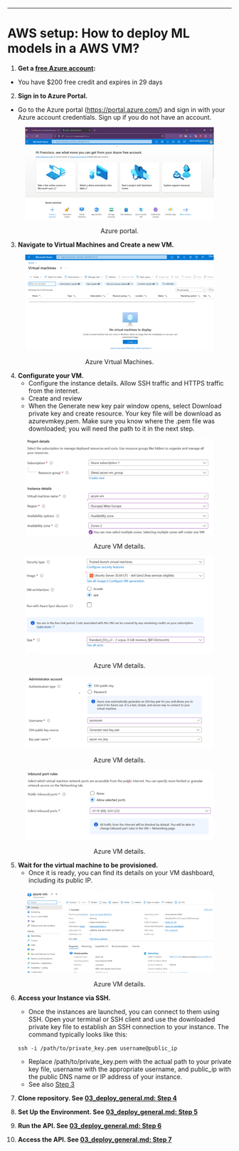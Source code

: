 
-------------------
# AWS setup: How to deploy ML models in a AWS VM?


1. **Get a  [free Azure account](https://azure.microsoft.com/en-us/free/):**
  - You have $200 free credit and expires in 29 days

2. **Sign in to Azure Portal.** 
  - Go to the Azure portal (https://portal.azure.com/) and sign in with your Azure account credentials. Sign up if you do not have an account.

<center><figure>
  <img
  src="../static/deployment/azure/azure_portal_01.png"
</figure></center>
<p style="text-align: center;">Azure portal.</p>

3. **Navigate to Virtual Machines and Create a new VM.** 

<center><figure>
  <img
  src="../static/deployment/azure/azure_vm_02.png"
</figure></center>
<p style="text-align: center;">Azure Vrtual Machines.</p>

4. **Configurate your VM.** 
   - Configure the instance details. Allow SSH traffic and HTTPS traffic from the internet.
   - Create and review
   - When the Generate new key pair window opens, select Download private key and create resource. Your key file will be download as azurevmkey.pem. Make sure you know where the .pem file was downloaded; you will need the path to it in the next step.

<center><figure>
  <img
  src="../static/deployment/azure/azure_details_03.png"
</figure></center>
<p style="text-align: center;">Azure VM details.</p>

<center><figure>
  <img
  src="../static/deployment/azure/azure_details_04.png"
</figure></center>
<p style="text-align: center;">Azure VM details.</p>

<center><figure>
  <img
  src="../static/deployment/azure/azure_details_05.png"
</figure></center>
<p style="text-align: center;">Azure VM details.</p>

<center><figure>
  <img
  src="../static/deployment/azure/azure_details_06.png"
</figure></center>
<p style="text-align: center;">Azure VM details.</p>

5.  **Wait for the virtual machine to be provisioned.**
    - Once it is ready, you can find its details on your VM dashboard, including its public IP.

<center><figure>
  <img
  src="../static/deployment/azure/azure_running_07.png"
</figure></center>
<p style="text-align: center;">Azure VM details.</p>

6.   **Access your Instance via SSH.** 
     - Once the instances are launched, you can connect to them using SSH. Open your terminal or SSH client and use the downloaded private key file to establish an SSH connection to your instance. The command typically looks like this:
     ```shell
     ssh -i /path/to/private_key.pem username@public_ip
     ```

     - Replace /path/to/private_key.pem with the actual path to your private key file, username with the appropriate username, and public_ip with the public DNS name or IP address of your instance.
     - See also [Step 3](03_deploy_general.md)

7.  **Clone repository. See [03_deploy_general.md: Step 4](03_deploy_general.md)**
8.  **Set Up the Environment. See [03_deploy_general.md: Step 5](03_deploy_general.md)**
9.  **Run the API. See [03_deploy_general.md: Step 6](03_deploy_general.md)**
10. **Access the API. See [03_deploy_general.md: Step 7](03_deploy_general.md)**  


